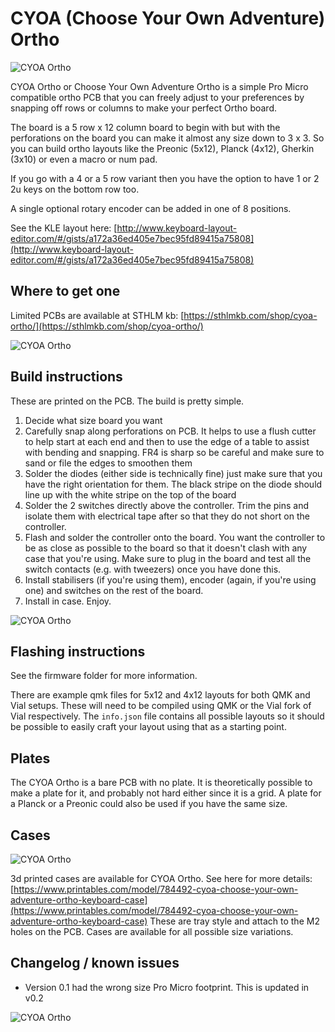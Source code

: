 # CYOA (Choose Your Own Adventure) Ortho

![CYOA Ortho](img/cyoa_ortho_both.jpeg)

CYOA Ortho or Choose Your Own Adventure Ortho is a simple Pro Micro compatible ortho PCB that you can freely adjust to your preferences by snapping off rows or columns to make your perfect Ortho board. 

The board is a 5 row x 12 column board to begin with but with the perforations on the board you can make it almost any size down to 3 x 3. So you can build ortho layouts like the Preonic (5x12), Planck (4x12), Gherkin (3x10) or even a macro or num pad.

If you go with a 4 or a 5 row variant then you have the option to have 1 or 2 2u keys on the bottom row too.

A single optional rotary encoder can be added in one of 8 positions.

See the KLE layout here: [http://www.keyboard-layout-editor.com/#/gists/a172a36ed405e7bec95fd89415a75808](http://www.keyboard-layout-editor.com/#/gists/a172a36ed405e7bec95fd89415a75808)

## Where to get one

Limited PCBs are available at STHLM kb: [https://sthlmkb.com/shop/cyoa-ortho/](https://sthlmkb.com/shop/cyoa-ortho/)

![CYOA Ortho](img/cyoa_ortho_exposed.jpeg)

## Build instructions

These are printed on the PCB. The build is pretty simple.

1. Decide what size board you want
2. Carefully snap along perforations on PCB. It helps to use a flush cutter to help start at each end and then to use the edge of a table to assist with bending and snapping. FR4 is sharp so be careful and make sure to sand or file the edges to smoothen them
3. Solder the diodes (either side is technically fine) just make sure that you have the right orientation for them. The black stripe on the diode should line up with the white stripe on the top of the board
4. Solder the 2 switches directly above the controller. Trim the pins and isolate them with electrical tape after so that they do not short on the controller.
5. Flash and solder the controller onto the board. You want the controller to be as close as possible to the board so that it doesn't clash with any case that you're using. Make sure to plug in the board and test all the switch contacts (e.g. with tweezers) once you have done this. 
6. Install stabilisers (if you're using them), encoder (again, if you're using one) and      switches on the rest of the board.
7. Install in case. Enjoy.  

![CYOA Ortho](img/cyoa_ortho_back.jpeg)

## Flashing instructions

See the firmware folder for more information.

There are example qmk files for 5x12 and 4x12 layouts for both QMK and Vial setups. These will need to be compiled using QMK or the Vial fork of Vial respectively. The `info.json` file contains all possible layouts so it should be possible to easily craft your layout using that as a starting point. 

## Plates

The CYOA Ortho is a bare PCB with no plate. It is theoretically possible to make a plate for it, and probably not hard either since it is a grid. A plate for a Planck or a Preonic could also be used if you have the same size.

## Cases

![CYOA Ortho](img/cyoa_ortho_case.jpeg)

3d printed cases are available for CYOA Ortho. See here for more details: [https://www.printables.com/model/784492-cyoa-choose-your-own-adventure-ortho-keyboard-case](https://www.printables.com/model/784492-cyoa-choose-your-own-adventure-ortho-keyboard-case) These are tray style and attach to the M2 holes on the PCB. Cases are available for all possible size variations.

## Changelog / known issues

- Version 0.1 had the wrong size Pro Micro footprint. This is updated in v0.2

![CYOA Ortho](img/cyoa_ortho_front.jpeg)
